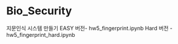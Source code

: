 # Bio_Security
지문인식 시스템 만들기
  EASY 버전- hw5_fingerprint.ipynb
  Hard 버전 - hw5_fingerprint_hard.ipynb

